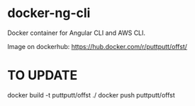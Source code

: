 # docker-ng-cli

Docker container for Angular CLI and AWS CLI.

Image on dockerhub: https://hub.docker.com/r/puttputt/offst/

# TO UPDATE
docker build -t puttputt/offst ./
docker push puttputt/offst
